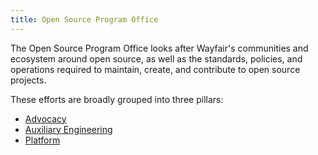 ```yaml
---
title: Open Source Program Office
---
```


The Open Source Program Office looks after Wayfair's communities and ecosystem around open source, as well as the standards, policies, and operations required to maintain, create, and contribute to open source projects.

These efforts are broadly grouped into three pillars:

- [Advocacy](/docs/ospo/advocacy)
- [Auxiliary Engineering](/docs/ospo/aux-eng)
- [Platform](/docs/ospo/platform)
